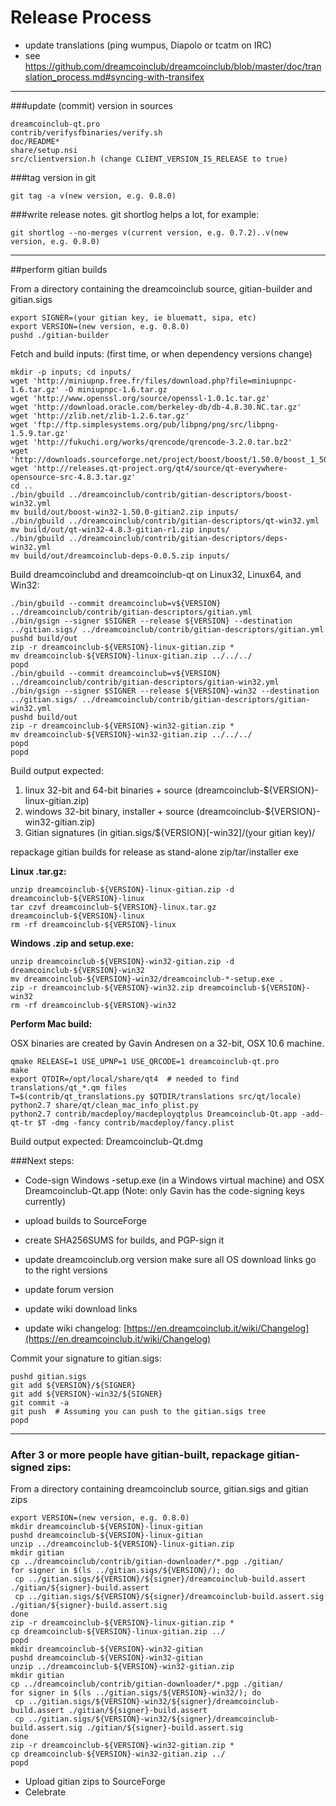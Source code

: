 Release Process
====================

* update translations (ping wumpus, Diapolo or tcatm on IRC)
* see https://github.com/dreamcoinclub/dreamcoinclub/blob/master/doc/translation_process.md#syncing-with-transifex

* * *

###update (commit) version in sources


	dreamcoinclub-qt.pro
	contrib/verifysfbinaries/verify.sh
	doc/README*
	share/setup.nsi
	src/clientversion.h (change CLIENT_VERSION_IS_RELEASE to true)

###tag version in git

	git tag -a v(new version, e.g. 0.8.0)

###write release notes. git shortlog helps a lot, for example:

	git shortlog --no-merges v(current version, e.g. 0.7.2)..v(new version, e.g. 0.8.0)

* * *

##perform gitian builds

 From a directory containing the dreamcoinclub source, gitian-builder and gitian.sigs
  
	export SIGNER=(your gitian key, ie bluematt, sipa, etc)
	export VERSION=(new version, e.g. 0.8.0)
	pushd ./gitian-builder

 Fetch and build inputs: (first time, or when dependency versions change)

	mkdir -p inputs; cd inputs/
	wget 'http://miniupnp.free.fr/files/download.php?file=miniupnpc-1.6.tar.gz' -O miniupnpc-1.6.tar.gz
	wget 'http://www.openssl.org/source/openssl-1.0.1c.tar.gz'
	wget 'http://download.oracle.com/berkeley-db/db-4.8.30.NC.tar.gz'
	wget 'http://zlib.net/zlib-1.2.6.tar.gz'
	wget 'ftp://ftp.simplesystems.org/pub/libpng/png/src/libpng-1.5.9.tar.gz'
	wget 'http://fukuchi.org/works/qrencode/qrencode-3.2.0.tar.bz2'
	wget 'http://downloads.sourceforge.net/project/boost/boost/1.50.0/boost_1_50_0.tar.bz2'
	wget 'http://releases.qt-project.org/qt4/source/qt-everywhere-opensource-src-4.8.3.tar.gz'
	cd ..
	./bin/gbuild ../dreamcoinclub/contrib/gitian-descriptors/boost-win32.yml
	mv build/out/boost-win32-1.50.0-gitian2.zip inputs/
	./bin/gbuild ../dreamcoinclub/contrib/gitian-descriptors/qt-win32.yml
	mv build/out/qt-win32-4.8.3-gitian-r1.zip inputs/
	./bin/gbuild ../dreamcoinclub/contrib/gitian-descriptors/deps-win32.yml
	mv build/out/dreamcoinclub-deps-0.0.5.zip inputs/

 Build dreamcoinclubd and dreamcoinclub-qt on Linux32, Linux64, and Win32:
  
	./bin/gbuild --commit dreamcoinclub=v${VERSION} ../dreamcoinclub/contrib/gitian-descriptors/gitian.yml
	./bin/gsign --signer $SIGNER --release ${VERSION} --destination ../gitian.sigs/ ../dreamcoinclub/contrib/gitian-descriptors/gitian.yml
	pushd build/out
	zip -r dreamcoinclub-${VERSION}-linux-gitian.zip *
	mv dreamcoinclub-${VERSION}-linux-gitian.zip ../../../
	popd
	./bin/gbuild --commit dreamcoinclub=v${VERSION} ../dreamcoinclub/contrib/gitian-descriptors/gitian-win32.yml
	./bin/gsign --signer $SIGNER --release ${VERSION}-win32 --destination ../gitian.sigs/ ../dreamcoinclub/contrib/gitian-descriptors/gitian-win32.yml
	pushd build/out
	zip -r dreamcoinclub-${VERSION}-win32-gitian.zip *
	mv dreamcoinclub-${VERSION}-win32-gitian.zip ../../../
	popd
	popd

  Build output expected:

  1. linux 32-bit and 64-bit binaries + source (dreamcoinclub-${VERSION}-linux-gitian.zip)
  2. windows 32-bit binary, installer + source (dreamcoinclub-${VERSION}-win32-gitian.zip)
  3. Gitian signatures (in gitian.sigs/${VERSION}[-win32]/(your gitian key)/

repackage gitian builds for release as stand-alone zip/tar/installer exe

**Linux .tar.gz:**

	unzip dreamcoinclub-${VERSION}-linux-gitian.zip -d dreamcoinclub-${VERSION}-linux
	tar czvf dreamcoinclub-${VERSION}-linux.tar.gz dreamcoinclub-${VERSION}-linux
	rm -rf dreamcoinclub-${VERSION}-linux

**Windows .zip and setup.exe:**

	unzip dreamcoinclub-${VERSION}-win32-gitian.zip -d dreamcoinclub-${VERSION}-win32
	mv dreamcoinclub-${VERSION}-win32/dreamcoinclub-*-setup.exe .
	zip -r dreamcoinclub-${VERSION}-win32.zip dreamcoinclub-${VERSION}-win32
	rm -rf dreamcoinclub-${VERSION}-win32

**Perform Mac build:**

  OSX binaries are created by Gavin Andresen on a 32-bit, OSX 10.6 machine.

	qmake RELEASE=1 USE_UPNP=1 USE_QRCODE=1 dreamcoinclub-qt.pro
	make
	export QTDIR=/opt/local/share/qt4  # needed to find translations/qt_*.qm files
	T=$(contrib/qt_translations.py $QTDIR/translations src/qt/locale)
	python2.7 share/qt/clean_mac_info_plist.py
	python2.7 contrib/macdeploy/macdeployqtplus Dreamcoinclub-Qt.app -add-qt-tr $T -dmg -fancy contrib/macdeploy/fancy.plist

 Build output expected: Dreamcoinclub-Qt.dmg

###Next steps:

* Code-sign Windows -setup.exe (in a Windows virtual machine) and
  OSX Dreamcoinclub-Qt.app (Note: only Gavin has the code-signing keys currently)

* upload builds to SourceForge

* create SHA256SUMS for builds, and PGP-sign it

* update dreamcoinclub.org version
  make sure all OS download links go to the right versions

* update forum version

* update wiki download links

* update wiki changelog: [https://en.dreamcoinclub.it/wiki/Changelog](https://en.dreamcoinclub.it/wiki/Changelog)

Commit your signature to gitian.sigs:

	pushd gitian.sigs
	git add ${VERSION}/${SIGNER}
	git add ${VERSION}-win32/${SIGNER}
	git commit -a
	git push  # Assuming you can push to the gitian.sigs tree
	popd

-------------------------------------------------------------------------

### After 3 or more people have gitian-built, repackage gitian-signed zips:

From a directory containing dreamcoinclub source, gitian.sigs and gitian zips

	export VERSION=(new version, e.g. 0.8.0)
	mkdir dreamcoinclub-${VERSION}-linux-gitian
	pushd dreamcoinclub-${VERSION}-linux-gitian
	unzip ../dreamcoinclub-${VERSION}-linux-gitian.zip
	mkdir gitian
	cp ../dreamcoinclub/contrib/gitian-downloader/*.pgp ./gitian/
	for signer in $(ls ../gitian.sigs/${VERSION}/); do
	 cp ../gitian.sigs/${VERSION}/${signer}/dreamcoinclub-build.assert ./gitian/${signer}-build.assert
	 cp ../gitian.sigs/${VERSION}/${signer}/dreamcoinclub-build.assert.sig ./gitian/${signer}-build.assert.sig
	done
	zip -r dreamcoinclub-${VERSION}-linux-gitian.zip *
	cp dreamcoinclub-${VERSION}-linux-gitian.zip ../
	popd
	mkdir dreamcoinclub-${VERSION}-win32-gitian
	pushd dreamcoinclub-${VERSION}-win32-gitian
	unzip ../dreamcoinclub-${VERSION}-win32-gitian.zip
	mkdir gitian
	cp ../dreamcoinclub/contrib/gitian-downloader/*.pgp ./gitian/
	for signer in $(ls ../gitian.sigs/${VERSION}-win32/); do
	 cp ../gitian.sigs/${VERSION}-win32/${signer}/dreamcoinclub-build.assert ./gitian/${signer}-build.assert
	 cp ../gitian.sigs/${VERSION}-win32/${signer}/dreamcoinclub-build.assert.sig ./gitian/${signer}-build.assert.sig
	done
	zip -r dreamcoinclub-${VERSION}-win32-gitian.zip *
	cp dreamcoinclub-${VERSION}-win32-gitian.zip ../
	popd

- Upload gitian zips to SourceForge
- Celebrate 
